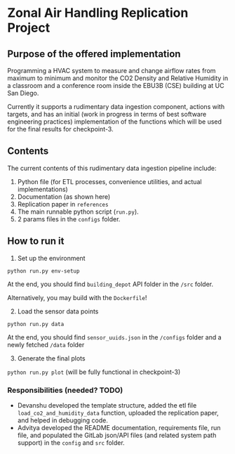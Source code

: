 # Zonal Air Handling Replication Project

## Purpose of the offered implementation
Programming a HVAC system to measure and change airflow rates from maximum to minimum and monitor the CO2 Density and Relative Humidity in a classroom and a conference room inside the EBU3B (CSE) building at UC San Diego.

Currently it supports a rudimentary data ingestion component, actions with targets, and has an initial (work in progress in terms of best software engineering practices) implementation of the functions which will be used for the final results for checkpoint-3.

## Contents
The current contents of this rudimentary data ingestion pipeline include:
1. Python file (for ETL processes, convenience utilities, and actual implementations)
2. Documentation (as shown here)
3. Replication paper in `references`
4. The main runnable python script (`run.py`). 
5. 2 params files in the `configs` folder.

## How to run it

1. Set up the environment

`python run.py env-setup`

At the end, you should find `building_depot` API folder in the `/src` folder.

Alternatively, you may build with the `Dockerfile`!

2. Load the sensor data points

`python run.py data`

At the end, you should find `sensor_uuids.json` in the `/configs` folder and a newly fetched `/data` folder

3. Generate the final plots

`python run.py plot` (will be fully functional in checkpoint-3)


### Responsibilities (needed? TODO)

* Devanshu developed the template structure, added the etl file `load_co2_and_humidity_data` function, uploaded the replication paper, and helped in debugging code.
* Advitya developed the README documentation, requirements file, run file, and populated the GitLab json/API files (and related system path support) in the `config` and `src` folder.

